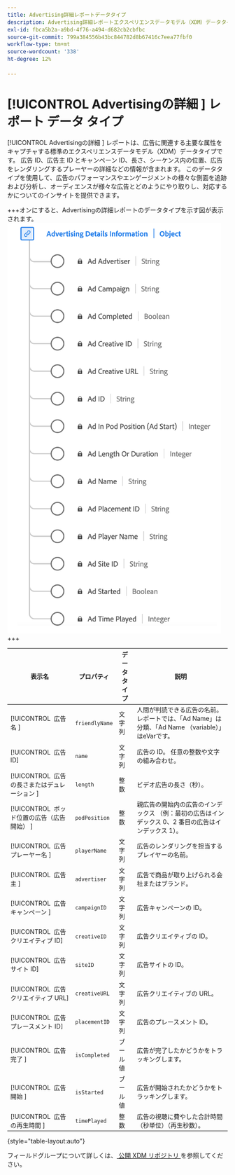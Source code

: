 ```yaml
---
title: Advertising詳細レポートデータタイプ
description: Advertising詳細レポートエクスペリエンスデータモデル（XDM）データタイプについて説明します。
exl-id: fbca5b2a-a9bd-4f76-a494-d682cb2cbfbc
source-git-commit: 799a384556b43bc844782d8b67416c7eea77fbf0
workflow-type: tm+mt
source-wordcount: '338'
ht-degree: 12%

---
```


# [!UICONTROL Advertisingの詳細 &#x200B;] レポート データ タイプ

[!UICONTROL Advertisingの詳細 &#x200B;] レポートは、広告に関連する主要な属性をキャプチャする標準のエクスペリエンスデータモデル（XDM）データタイプです。 広告 ID、広告主 ID とキャンペーン ID、長さ、シーケンス内の位置、広告をレンダリングするプレーヤーの詳細などの情報が含まれます。 このデータタイプを使用して、広告のパフォーマンスやエンゲージメントの様々な側面を追跡および分析し、オーディエンスが様々な広告とどのようにやり取りし、対応するかについてのインサイトを提供できます。

+++オンにすると、Advertisingの詳細レポートのデータタイプを示す図が表示されます。
![Advertisingの詳細レポートデータタイプの図。](../images/data-types/advertising-details-information.png)
+++

| 表示名 | プロパティ | データタイプ | 説明 |
|----------------------------------------|-----------------|-----------|-----------------------------------------------------------------------------------------------|
| [!UICONTROL &#x200B; 広告名 &#x200B;] | `friendlyName` | 文字列 | 人間が判読できる広告の名前。 レポートでは、「Ad Name」は分類、「Ad Name （variable）」はeVarです。 |
| [!UICONTROL &#x200B; 広告 ID] | `name` | 文字列 | 広告の ID。 任意の整数や文字の組み合わせ。 |
| [!UICONTROL &#x200B; 広告の長さまたはデュレーション &#x200B;] | `length` | 整数 | ビデオ広告の長さ（秒）。 |
| [!UICONTROL &#x200B; ポッド位置の広告（広告開始） &#x200B;] | `podPosition` | 整数 | 親広告の開始内の広告のインデックス （例：最初の広告はインデックス 0、2 番目の広告はインデックス 1）。 |
| [!UICONTROL &#x200B; 広告プレーヤー名 &#x200B;] | `playerName` | 文字列 | 広告のレンダリングを担当するプレイヤーの名前。 |
| [!UICONTROL &#x200B; 広告主 &#x200B;] | `advertiser` | 文字列 | 広告で商品が取り上げられる会社またはブランド。 |
| [!UICONTROL &#x200B; 広告キャンペーン &#x200B;] | `campaignID` | 文字列 | 広告キャンペーンの ID。 |
| [!UICONTROL &#x200B; 広告クリエイティブ ID] | `creativeID` | 文字列 | 広告クリエイティブの ID。 |
| [!UICONTROL &#x200B; 広告サイト ID] | `siteID` | 文字列 | 広告サイトの ID。 |
| [!UICONTROL &#x200B; 広告クリエイティブ URL] | `creativeURL` | 文字列 | 広告クリエイティブの URL。 |
| [!UICONTROL &#x200B; 広告プレースメント ID] | `placementID` | 文字列 | 広告のプレースメント ID。 |
| [!UICONTROL &#x200B; 広告完了 &#x200B;] | `isCompleted` | ブール値 | 広告が完了したかどうかをトラッキングします。 |
| [!UICONTROL &#x200B; 広告開始 &#x200B;] | `isStarted` | ブール値 | 広告が開始されたかどうかをトラッキングします。 |
| [!UICONTROL &#x200B; 広告の再生時間 &#x200B;] | `timePlayed` | 整数 | 広告の視聴に費やした合計時間（秒単位）（再生秒数）。 |

{style="table-layout:auto"}

フィールドグループについて詳しくは、[ 公開 XDM リポジトリ ](https://github.com/adobe/xdm/blob/master/components/datatypes/advertisingdetails.schema.json) を参照してください。
